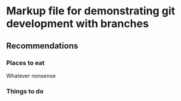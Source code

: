 # Markup file for demonstrating git development with branches

## Recommendations

### Places to eat
Whatever nonsense

### Things to do

